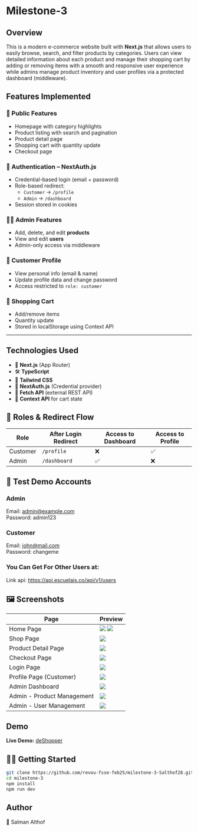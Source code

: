 # Milestone-3

## Overview
This is a modern e-commerce website built with **Next.js** that allows users to easily browse, search, and filter products by categories. Users can view detailed information about each product and manage their shopping cart by adding or removing items with a smooth and responsive user experience while admins manage product inventory and user profiles via a protected dashboard (middleware).

## Features Implemented
### 🧭 Public Features
- Homepage with category highlights
- Product listing with search and pagination
- Product detail page
- Shopping cart with quantity update
- Checkout page

### 🔐 Authentication – NextAuth.js
- Credential-based login (email + password)
- Role-based redirect:
  - `Customer` → `/profile`
  - `Admin` → `/dashboard`
- Session stored in cookies

### 👨‍💼 Admin Features
- Add, delete, and edit **products**
- View and edit **users**
- Admin-only access via middleware

### 👤 Customer Profile
- View personal info (email & name)
- Update profile data and change password
- Access restricted to `role: customer`

### 🛒 Shopping Cart
- Add/remove items
- Quantity update
- Stored in localStorage using Context API

---

## Technologies Used
- 🧩 **Next.js** (App Router)
- 🛠️ **TypeScript**
- 🎨 **Tailwind CSS**
- 🔐 **NextAuth.js** (Credential provider)
- 💾 **Fetch API** (external REST API)
- 🧠 **Context API** for cart state

## 🔐 Roles & Redirect Flow

| Role     | After Login Redirect | Access to Dashboard | Access to Profile |
|----------|----------------------|----------------------|-------------------|
| Customer | `/profile`           | ❌                   | ✅                |
| Admin    | `/dashboard`         | ✅                   | ❌                |

## 🧪 Test Demo Accounts

### Admin
Email: admin@example.com <br>
Password: admin123
### Customer
Email: john@mail.com <br>
Password: changeme
### You Can Get For Other Users at:
Link api: https://api.escuelajs.co/api/v1/users 

## 🖼️ Screenshots

| Page                         | Preview                                                 |
|------------------------------|----------------------------------------------------------|
| Home Page                    | ![](./public/imgReadme/Home.png) ![](./public/imgReadme/HomeCat.png)                      |
| Shop Page                    | ![](./public/imgReadme/ShopPage.png)                      |
| Product Detail Page          | ![](./public/imgReadme/ProductDetailPage.png)            |
| Checkout Page                | ![](./public/imgReadme/CheckOutPage.png)                 |
| Login Page                   | ![](./public/imgReadme/LoginPage.png)                    |
| Profile Page (Customer)      | ![](./public/imgReadme/ProfileCustomer.png)         |
| Admin Dashboard              | ![](./public/imgReadme/DashboardAdmin.png)                 |
| Admin - Product Management   | ![](./public/imgReadme/ListProductAdmin.png)            |
| Admin - User Management      | ![](./public/imgReadme/PageHandleUsers.png)          |

## Demo

**Live Demo:** [deShopper](https://e-commerce-project-with-next.vercel.app/)

## 🧑‍💻 Getting Started

```bash
git clone https://github.com/revou-fsse-feb25/milestone-3-Salthof28.git
cd milestone-3
npm install
npm run dev
```

## Author
🔧 Salman Althof

